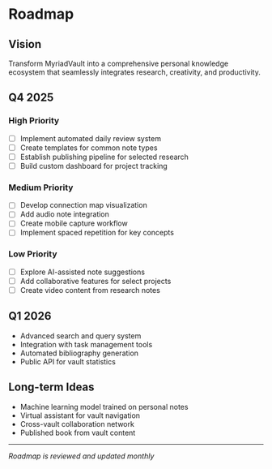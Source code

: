 # Roadmap

## Vision

Transform MyriadVault into a comprehensive personal knowledge ecosystem that seamlessly integrates research, creativity, and productivity.

## Q4 2025

### High Priority
- [ ] Implement automated daily review system
- [ ] Create templates for common note types
- [ ] Establish publishing pipeline for selected research
- [ ] Build custom dashboard for project tracking

### Medium Priority
- [ ] Develop connection map visualization
- [ ] Add audio note integration
- [ ] Create mobile capture workflow
- [ ] Implement spaced repetition for key concepts

### Low Priority
- [ ] Explore AI-assisted note suggestions
- [ ] Add collaborative features for select projects
- [ ] Create video content from research notes

## Q1 2026

- Advanced search and query system
- Integration with task management tools
- Automated bibliography generation
- Public API for vault statistics

## Long-term Ideas

- Machine learning model trained on personal notes
- Virtual assistant for vault navigation
- Cross-vault collaboration network
- Published book from vault content

---
*Roadmap is reviewed and updated monthly*
